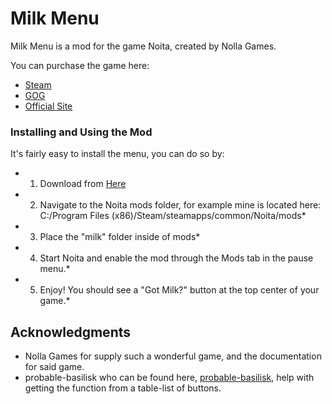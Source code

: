 # Milk Menu

Milk Menu is a mod for the game Noita, created by Nolla Games.

You can purchase the game here:
* [Steam](https://store.steampowered.com/app/881100/Noita/)
* [GOG](https://www.gog.com/game/noita)
* [Official Site](https://noitagame.com/)

### Installing and Using the Mod

It's fairly easy to install the menu, you can do so by:
* 1. Download from [Here](https://github.com/spookymilk/Milk-Menu/archive/master.zip)
* 2. Navigate to the Noita mods folder, for example mine is located here: C:/Program Files (x86)/Steam/steamapps/common/Noita/mods*
* 3. Place the "milk" folder inside of mods*
* 4. Start Noita and enable the mod through the Mods tab in the pause menu.*
* 5. Enjoy! You should see a "Got Milk?" button at the top center of your game.*

## Acknowledgments

* Nolla Games for supply such a wonderful game, and the documentation for said game.
* probable-basilisk who can be found here, [probable-basilisk](https://github.com/probable-basilisk), help with getting the function from a table-list of buttons.
